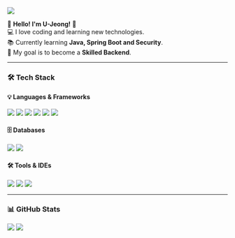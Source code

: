 <img src="https://capsule-render.vercel.app/api?type=slice&color=auto&height=300&section=header&text=Yu%20Jeong&fontSize=90" />

🌻 **Hello! I'm U-Jeong!** 🌻  
💻 I love coding and learning new technologies.  
📚 Currently learning **Java, Spring Boot and Security**.  
🎯 My goal is to become a **Skilled Backend**.  

---

### 🛠 Tech Stack  
#### **💡 Languages & Frameworks**  
<p>
  <img src="https://img.shields.io/badge/Java-007396?style=flat-square&logo=openjdk&logoColor=white"/>
  <img src="https://img.shields.io/badge/Spring-6DB33F?style=flat-square&logo=Spring&logoColor=white"/>
  <img src="https://img.shields.io/badge/Spring%20Boot-6DB33F?style=flat-square&logo=Spring%20Boot&logoColor=white"/>
  <img src="https://img.shields.io/badge/Spring%20Security-6DB33F?style=flat-square&logo=Spring%20Security&logoColor=white"/>
  <img src="https://img.shields.io/badge/JavaScript-F7DF1E?style=flat-square&logo=JavaScript&logoColor=black"/>
  <img src="https://img.shields.io/badge/React-61DAFB?style=flat-square&logo=React&logoColor=black"/>
</p>

#### **🗄 Databases**  
<p>
  <img src="https://img.shields.io/badge/Oracle-F80000?style=flat-square&logo=oracle&logoColor=white"/>
  <img src="https://img.shields.io/badge/MySQL-4479A1?style=flat-square&logo=mysql&logoColor=white"/>
</p>

#### **🛠 Tools & IDEs**  
<p>
  <img src="https://img.shields.io/badge/Eclipse-2C2255?style=flat-square&logo=Eclipse&logoColor=white"/>
  <img src="https://img.shields.io/badge/IntelliJ%20IDEA-000000?style=flat-square&logo=IntelliJ%20IDEA&logoColor=white"/>
  <img src="https://img.shields.io/badge/VSCode-007ACC?style=flat-square&logo=visualstudiocode&logoColor=white"/>
</p>

---

### 📊 GitHub Stats  
<p>
  <img src="https://github-readme-stats.vercel.app/api?username=U-Jeong47&show_icons=true&theme=radical&hide_border=true&card_width=400"/>
  <img src="https://github-readme-stats.vercel.app/api/top-langs/?username=U-Jeong47&layout=compact&theme=radical&hide_border=true&card_width=400"/>
</p>

